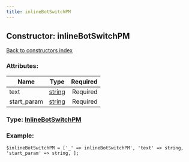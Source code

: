 ```yaml
---
title: inlineBotSwitchPM
---
```

## Constructor: inlineBotSwitchPM  
[Back to constructors index](index.md)



### Attributes:

| Name     |    Type       | Required |
|----------|:-------------:|---------:|
|text|[string](../types/string.md) | Required|
|start\_param|[string](../types/string.md) | Required|



### Type: [InlineBotSwitchPM](../types/InlineBotSwitchPM.md)


### Example:

```
$inlineBotSwitchPM = ['_' => inlineBotSwitchPM', 'text' => string, 'start_param' => string, ];
```